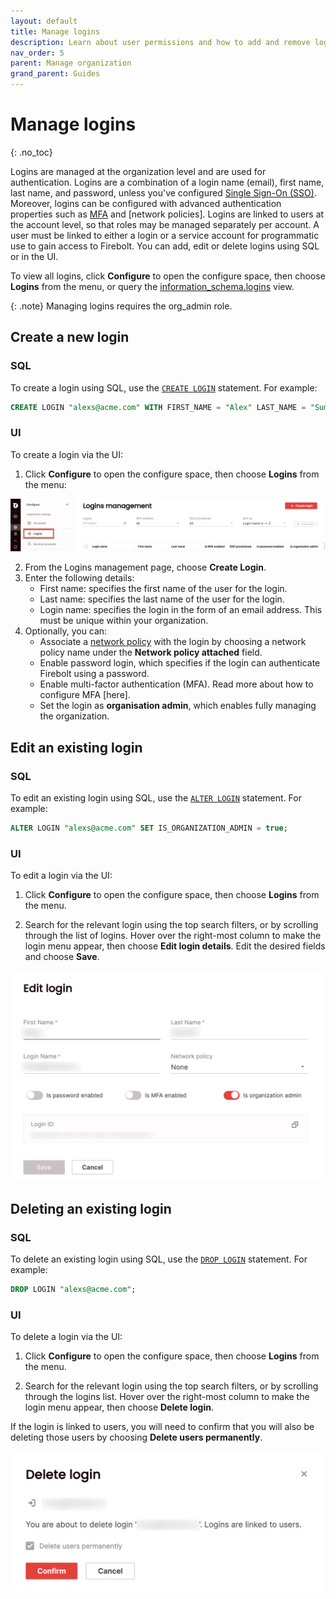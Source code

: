 ```yaml
---
layout: default
title: Manage logins
description: Learn about user permissions and how to add and remove logins in a Firebolt account.
nav_order: 5
parent: Manage organization
grand_parent: Guides
---
```


# Manage logins
{: .no_toc}

Logins are managed at the organization level and are used for authentication. Logins are a combination of a login name (email), first name, last name, and password, unless you've configured [Single Sign-On (SSO)](sso/sso.md). Moreover, logins can be configured with advanced authentication properties such as [MFA](enabling-mfa.md) and [network policies]. Logins are linked to users at the account level, so that roles may be managed separately per account. A user must be linked to either a login or a service account for programmatic use to gain access to Firebolt. You can add, edit or delete logins using SQL or in the UI. 

To view all logins, click **Configure** to open the configure space, then choose **Logins** from the menu, or query the [information_schema.logins](../../sql_reference/information-schema/logins.md) view. 

{: .note}
Managing logins requires the org_admin role.

## Create a new login

### SQL 
To create a login using SQL, use the [`CREATE LOGIN`](../../sql_reference/commands/access-control/create-login.md) statement. For example:

```sql
CREATE LOGIN "alexs@acme.com" WITH FIRST_NAME = "Alex" LAST_NAME = "Summers";
```

### UI
To create a login via the UI:
1. Click **Configure** to open the configure space, then choose **Logins** from the menu:

![Configure > Logins](../../assets/images/loginspage.png)

2. From the Logins management page, choose **Create Login**.
3. Enter the following details:
    - First name: specifies the first name of the user for the login. 
    - Last name: specifies the last name of the user for the login.
    - Login name: specifies the login in the form of an email address. This must be unique within your organization.
4. Optionally, you can:
    - Associate a [network policy](network-policies.md) with the login by choosing a network policy name under the **Network policy attached** field.
    - Enable password login, which specifies if the login can authenticate Firebolt using a password.
    - Enable multi-factor authentication (MFA). Read more about how to configure MFA [here].
    - Set the login as **organisation admin**, which enables fully managing the organization.

## Edit an existing login

### SQL 
To edit an existing login using SQL, use the [`ALTER LOGIN`](../../sql_reference/commands/access-control/alter-login.md) statement. For example:

```sql
ALTER LOGIN "alexs@acme.com" SET IS_ORGANIZATION_ADMIN = true;
```

### UI
To edit a login via the UI:
1. Click **Configure** to open the configure space, then choose **Logins** from the menu.

2. Search for the relevant login using the top search filters, or by scrolling through the list of logins. Hover over the right-most column to make the login menu appear, then choose **Edit login details**.
Edit the desired fields and choose **Save**.

<img src="../../assets/images/editlogin.png" alt="Edit login" width="500"/>

## Deleting an existing login

### SQL 
To delete an existing login using SQL, use the [`DROP LOGIN`](../../sql_reference/commands/access-control/drop-login.md) statement. For example:

```sql
DROP LOGIN "alexs@acme.com";
```

### UI
To delete a login via the UI:
1. Click **Configure** to open the configure space, then choose **Logins** from the menu.

2. Search for the relevant login using the top search filters, or by scrolling through the logins list. Hover over the right-most column to make the login menu appear, then choose **Delete login**.

If the login is linked to users, you will need to confirm that you will also be deleting those users by choosing **Delete users permanently**.

<img src="../../assets/images/deletelogin.png" alt="Delete login" width="500"/>